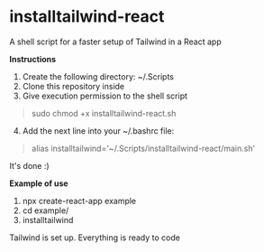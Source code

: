 # installtailwind-react
A shell script for a faster setup of Tailwind in a React app

**Instructions**
1. Create the following directory: ~/.Scripts
2. Clone this repository inside
3. Give execution permission to the shell script
> sudo chmod +x installtailwind-react.sh
4. Add the next line into your ~/.bashrc file:
> alias installtailwind='~/.Scripts/installtailwind-react/main.sh'

It's done :)

**Example of use**  

1. npx create-react-app example
2. cd example/
3. installtailwind

Tailwind is set up. Everything is ready to code
